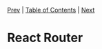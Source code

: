 [Prev][prev]
|
[Table of Contents](../)
|
[Next][next]

[prev]: ../ch10
[next]: ../ch12

# React Router